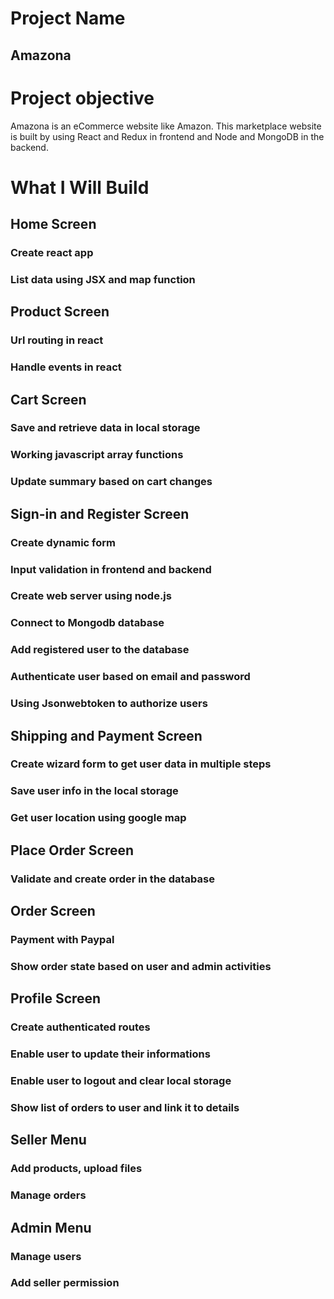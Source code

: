 # Project Name
 ## Amazona

# Project objective
Amazona is an eCommerce website like Amazon. This marketplace website is built by using React and Redux in frontend and Node and MongoDB in the backend.

# What I Will Build
## Home Screen
### Create react app
### List data using JSX and map function
## Product Screen
### Url routing in react
### Handle events in react
## Cart Screen
### Save and retrieve data in local storage
### Working javascript array functions
### Update summary based on cart changes
## Sign-in and Register Screen
### Create dynamic form
### Input validation in frontend and backend
### Create web server using node.js
### Connect to Mongodb database
### Add registered user to the database
### Authenticate user based on email and password
### Using Jsonwebtoken to authorize users
## Shipping and Payment Screen
### Create wizard form to get user data in multiple steps
### Save user info in the local storage
### Get user location using google map
## Place Order Screen
### Validate and create order in the database
## Order Screen
### Payment with Paypal
### Show order state based on user and admin activities
## Profile Screen
### Create authenticated routes
### Enable user to update their informations
### Enable user to logout and clear local storage
### Show list of orders to user and link it to details
## Seller Menu
### Add products, upload files
### Manage orders
## Admin Menu
### Manage users
### Add seller permission